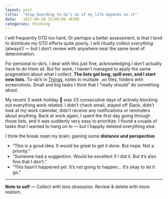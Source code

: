 ```yaml
---
layout: post
title:  "Stop hoarding to-do’s as if my life depends on it"
date:   2017-09-30 15:00:00 +0200
categories: thinking
---
```


I will frequently GTD too hard. Or perhaps a better assessment, is that I tend to distribute my GTD efforts quite poorly. I will ritually collect _everything_ (always!) — but I don’t review with anywhere near the same level of determination.

For personal to-do’s, I deal with this just fine, acknowledging I don’t actually have to do them all. But for work, I haven’t managed to apply the same pragmatism about what I collect. **The&nbsp;lists get long, spill over, and I start new lists.** To-do’s in [Things](https://culturedcode.com/things/), notes in multiple `.md` files, folders with screenshots. Small and big tasks I think that I “really should” do something about.

My recent 3 week holiday 🌴 was 23 consecutive days of actively blocking out everything work related. I didn’t check email, stayed off Slack, didn’t look at my work calendar, didn’t receive any notifications or reminders about anything. Back at work again, I spent the first day going through those lists, and it was suddenly very easy to prioritize. I found a couple of tasks that I wanted to hang on to — but I happily deleted everything else.

I think the break reset my brain; gaining some **distance and perspective**.

* “This is a good idea. It would be great to get it done. But nope. Not a priority.”
* “Someone had a suggestion. Would be excellent if I did it. But it’s also fine that I don’t.”
* “This hasn’t happened yet. It’s not going to happen… It’s okay to let it go.”

---

**Note to self** — Collect with less obsession. Review & delete with more realism.
